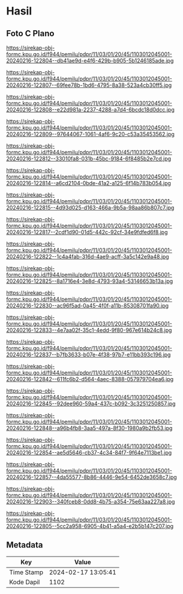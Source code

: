 # Hasil

## Foto C Plano

https://sirekap-obj-formc.kpu.go.id/f944/pemilu/pdpr/11/03/01/20/45/1103012045001-20240216-122804--db41ae9d-e4f6-429b-b905-5b1246185ade.jpg

https://sirekap-obj-formc.kpu.go.id/f944/pemilu/pdpr/11/03/01/20/45/1103012045001-20240216-122807--69fee78b-1bd6-4795-8a38-523a4cb30ff5.jpg

https://sirekap-obj-formc.kpu.go.id/f944/pemilu/pdpr/11/03/01/20/45/1103012045001-20240216-122808--e22d981a-2237-4288-a7d4-6bcdc18d0dcc.jpg

https://sirekap-obj-formc.kpu.go.id/f944/pemilu/pdpr/11/03/01/20/45/1103012045001-20240216-122809--97644067-1061-4af6-9c20-c53a35453562.jpg

https://sirekap-obj-formc.kpu.go.id/f944/pemilu/pdpr/11/03/01/20/45/1103012045001-20240216-122812--33010fa8-031b-45bc-9184-6f8485b2e7cd.jpg

https://sirekap-obj-formc.kpu.go.id/f944/pemilu/pdpr/11/03/01/20/45/1103012045001-20240216-122814--a6cd2104-0bde-41a2-a125-6f14b783b054.jpg

https://sirekap-obj-formc.kpu.go.id/f944/pemilu/pdpr/11/03/01/20/45/1103012045001-20240216-122815--4d93d025-d163-466a-9b5a-98aa86b807c7.jpg

https://sirekap-obj-formc.kpu.go.id/f944/pemilu/pdpr/11/03/01/20/45/1103012045001-20240216-122817--2cdf1d90-01d5-442c-92cf-34e9fdfed6f8.jpg

https://sirekap-obj-formc.kpu.go.id/f944/pemilu/pdpr/11/03/01/20/45/1103012045001-20240216-122822--1c4a4fab-316d-4ae9-acff-3a5c142e9a48.jpg

https://sirekap-obj-formc.kpu.go.id/f944/pemilu/pdpr/11/03/01/20/45/1103012045001-20240216-122825--8a1716e4-3e8d-4793-93a4-53146653b13a.jpg

https://sirekap-obj-formc.kpu.go.id/f944/pemilu/pdpr/11/03/01/20/45/1103012045001-20240216-122830--ac96f5ad-0a45-4f0f-a11b-85308701fa90.jpg

https://sirekap-obj-formc.kpu.go.id/f944/pemilu/pdpr/11/03/01/20/45/1103012045001-20240216-122833--4e7aa02f-35c1-4edd-9f80-967e614b24c8.jpg

https://sirekap-obj-formc.kpu.go.id/f944/pemilu/pdpr/11/03/01/20/45/1103012045001-20240216-122837--b7fb3633-b07e-4f38-97b7-e11bb393c196.jpg

https://sirekap-obj-formc.kpu.go.id/f944/pemilu/pdpr/11/03/01/20/45/1103012045001-20240216-122842--611fc6b2-d564-4aec-8388-057979704ea6.jpg

https://sirekap-obj-formc.kpu.go.id/f944/pemilu/pdpr/11/03/01/20/45/1103012045001-20240216-122845--92dee960-59a4-437c-b092-3c3251250857.jpg

https://sirekap-obj-formc.kpu.go.id/f944/pemilu/pdpr/11/03/01/20/45/1103012045001-20240216-122848--a96b4fb8-3aa5-497a-8f30-1980a9b2fb53.jpg

https://sirekap-obj-formc.kpu.go.id/f944/pemilu/pdpr/11/03/01/20/45/1103012045001-20240216-122854--ae5d5646-cb37-4c34-84f7-9f64e7113be1.jpg

https://sirekap-obj-formc.kpu.go.id/f944/pemilu/pdpr/11/03/01/20/45/1103012045001-20240216-122857--4da55577-8b86-4446-9e54-6452de3658c7.jpg

https://sirekap-obj-formc.kpu.go.id/f944/pemilu/pdpr/11/03/01/20/45/1103012045001-20240216-122903--340fceb8-0dd8-4b75-a354-75e63aa227a8.jpg

https://sirekap-obj-formc.kpu.go.id/f944/pemilu/pdpr/11/03/01/20/45/1103012045001-20240216-122805--5cc2a958-6905-4b41-a5a4-e2b5b147c207.jpg


## Metadata

| Key        | Value               |
| ---------- | ------------------- |
| Time Stamp | 2024-02-17 13:05:41 |
| Kode Dapil | 1102                |



